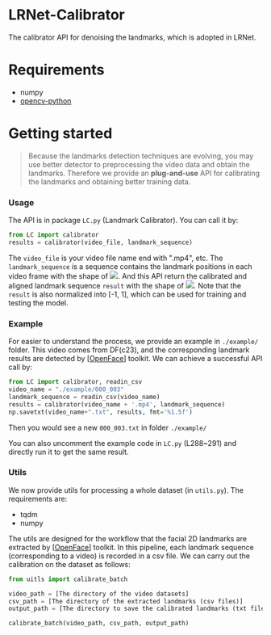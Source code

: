 # LRNet-Calibrator

The calibrator API for denoising the landmarks, which is adopted in LRNet.

# Requirements

- numpy
- [opencv-python](https://docs.opencv.org/4.5.5/da/df6/tutorial_py_table_of_contents_setup.html)



# Getting started

> Because the landmarks detection techniques are evolving, you may use better detector to preprocessing the video data and obtain the landmarks. Therefore we provide an **plug-and-use** API for calibrating the landmarks and obtaining better training data.

### Usage

The API is in package `LC.py` (Landmark Calibrator). You can call it by:

```python
from LC import calibrator
results = calibrator(video_file, landmark_sequence)
```

The `video_file` is your video file name end with ".mp4", etc. The `landmark_sequence` is a sequence contains the landmark positions in each video frame with the shape of ![](http://latex.codecogs.com/gif.latex?N\times68\times2). And this API return the calibrated and aligned landmark sequence `result` with the shape of ![](http://latex.codecogs.com/gif.latex?N\times136). Note that the `result` is also normalized into [-1, 1], which can be used for training and testing the model.



### Example

For easier to understand the process, we provide an example in `./example/` folder. This video comes from DF(c23), and the corresponding landmark results are detected by [[OpenFace](https://github.com/TadasBaltrusaitis/OpenFace)] toolkit. We can achieve a successful API call by:

```python
from LC import calibrator, readin_csv
video_name = "./example/000_003"
landmark_sequence = readin_csv(video_name)
results = calibrator(video_name + '.mp4', landmark_sequence)
np.savetxt(video_name+".txt", results, fmt='%1.5f')
```

Then you would see a new `000_003.txt` in folder `./example/`

You can also uncomment the example code in `LC.py` (L288~291) and directly run it to get the same result.



### Utils
We now provide utils for processing a whole dataset (in `utils.py`). The requirements are:
- tqdm
- numpy

The utils are designed for the workflow that the facial 2D landmarks are extracted by [[OpenFace](https://github.com/TadasBaltrusaitis/OpenFace)] toolkit.
In this pipeline, each landmark sequence (corresponding to a video) is recorded in a csv file. 
We can carry out the calibration on the dataset as follows:

```python
from uitls import calibrate_batch

video_path = [The directory of the video datasets]
csv_path = [The directory of the extracted landmarks (csv files)]
output_path = [The directory to save the calibrated landmarks (txt files)]

calibrate_batch(video_path, csv_path, output_path)
```
